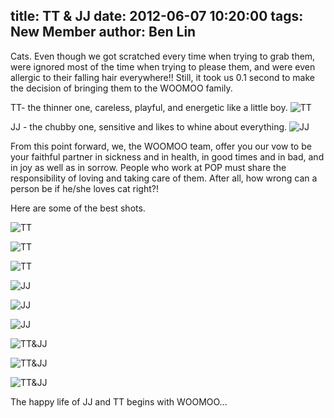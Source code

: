 title: TT & JJ
date: 2012-06-07 10:20:00
tags: New Member
author: Ben Lin
---

Cats. Even though we got scratched every time when trying to grab them, were ignored most of the time when trying to please them, and were even allergic to their falling hair everywhere!! Still, it took us 0.1 second to make the decision of bringing them to the WOOMOO family.

TT- the thinner one, careless, playful, and energetic like a little boy.
![TT](/img/posts/tt-and-jj/tt1.jpg)


JJ - the chubby one, sensitive and likes to whine about everything.
![JJ](/img/posts/tt-and-jj/jj1.jpg)

From this point forward, we, the WOOMOO team, offer you our vow to be your faithful partner in sickness and in health, in good times and in bad, and in joy as well as in sorrow. People who work at POP must share the responsibility of loving and taking care of them. After all, how wrong can a person be if he/she loves cat right?!

Here are some of the best shots.

![TT](/img/posts/tt-and-jj/tt2.jpg)

![TT](/img/posts/tt-and-jj/tt3.jpg)

![TT](/img/posts/tt-and-jj/tt4.jpg)

![JJ](/img/posts/tt-and-jj/jj2.jpg)

![JJ](/img/posts/tt-and-jj/jj3.jpg)

![JJ](/img/posts/tt-and-jj/jj4.jpg)

![TT&JJ](/img/posts/tt-and-jj/ttjj1.jpg)

![TT&JJ](/img/posts/tt-and-jj/ttjj2.jpg)

![TT&JJ](/img/posts/tt-and-jj/ttjj3.jpg)

The happy life of JJ and TT begins with WOOMOO...
